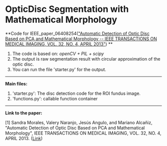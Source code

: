 # OpticDisc Segmentation with Mathematical Morphology

**Code for IEEE_paper_06408254(["Automatic Detection of Optic Disc Based
on PCA and Mathematical Morphology -- IEEE TRANSACTIONS ON MEDICAL IMAGING, VOL. 32, NO. 4, APRIL 2013"](http://pgembeddedsystems.com/securelogin/upload/project/IEEE/29/PG2013IP002/3.pdf)) **


1. The code is based on: *openCV + PIL + scipy*
2. The output is raw segmentation result with circular approximation of the optic disc.
3. You can run the file 'starter.py' for the output.

----------------


**Main files:**

1. 'starter.py': The disc detection code for the ROI fundus image.
2. 'functions.py': callable function container

----------------
**Link to the paper:**

[1] Sandra Morales, Valery Naranjo, Jesús Angulo, and Mariano Alcañiz, "Automatic Detection of Optic Disc Based on PCA and Mathematical Morphology", IEEE TRANSACTIONS ON MEDICAL IMAGING, VOL. 32, NO. 4, APRIL 2013. ([Link](http://pgembeddedsystems.com/securelogin/upload/project/IEEE/29/PG2013IP002/3.pdf))  
